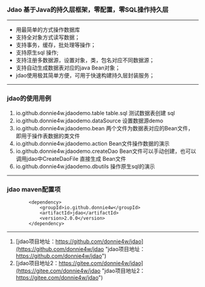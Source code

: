 ###  Jdao  基于Java的持久层框架，零配置，零SQL操作持久层

------------

- 用最简单的方式操作数据库
- 支持全对象方式读写数据；
- 支持事务，缓存，批处理等操作；
- 支持原生sql 操作;
- 支持注册多数据源，设置对象，类，包名对应不同数据源；
- 支持自动生成数据表对应的java Bean对象；
- jdao使用极其简单方便，可用于快速构建持久层封装服务；

------------

###  jdao的使用用例

1. io.github.donnie4w.jdaodemo.table   table.sql  测试数据表创建 sql
2. io.github.donnie4w.jdaodemo.dataSource 设置数据源demo
3. io.github.donnie4w.jdaodemo.bean  两个文件为数据表对应的Bean文件，即用于操作表数据的类文件
4. io.github.donnie4w.jdaodemo.action  Bean文件操作数据的演示
5. io.github.donnie4w.jdaodemo.createDao  Bean文件可以手动创建，也可以调用jdao中CreateDaoFile 直接生成 Bean文件
6. io.github.donnie4w.jdaodemo.dbutils 操作原生sql的演示

------------

###  jdao maven配置项
			<dependency>
				<groupId>io.github.donnie4w</groupId>
				<artifactId>jdao</artifactId>
				<version>2.0.0</version>
			</dependency>

------------

1. [jdao项目地址：https://github.com/donnie4w/jdao](https://github.com/donnie4w/jdao "jdao项目地址：https://github.com/donnie4w/jdao")
2. [jdao项目地址2：https://gitee.com/donnie4w/jdao](https://gitee.com/donnie4w/jdao "jdao项目地址2：https://gitee.com/donnie4w/jdao")